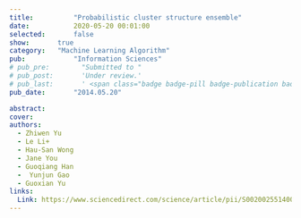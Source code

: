 ```yaml
---
title:          "Probabilistic cluster structure ensemble"
date:           2020-05-20 00:01:00
selected:       false
show:		true
category:	"Machine Learning Algorithm"
pub:            "Information Sciences"
# pub_pre:        "Submitted to "
# pub_post:       'Under review.'
# pub_last:       ' <span class="badge badge-pill badge-publication badge-success">Spotlight</span>'
pub_date:       "2014.05.20"

abstract:
cover:
authors:
  - Zhiwen Yu
  - Le Li+
  - Hau-San Wong
  - Jane You
  - Guoqiang Han
  -  Yunjun Gao
  - Guoxian Yu
links:
  Link: https://www.sciencedirect.com/science/article/pii/S0020025514000504
---
```

